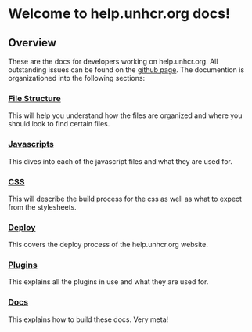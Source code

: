 # Welcome to help.unhcr.org docs!

## Overview

These are the docs for developers working on help.unhcr.org. All outstanding issues can be found on the [github page](https://github.com/unhcr/help.unhcr.org/issues). The documention is organizationed into the following sections:

### [File Structure](file_structure.md)

This will help you understand how the files are organized and where you should look to find certain files.

### [Javascripts](javascript.md)

This dives into each of the javascript files and what they are used for.

### [CSS](css.md)

This will describe the build process for the css as well as what to expect from the stylesheets.

### [Deploy](deploy.md)

This covers the deploy process of the help.unhcr.org website.

### [Plugins](plugins.md)

This explains all the plugins in use and what they are used for.

### [Docs](docs.md)

This explains how to build these docs. Very meta!
